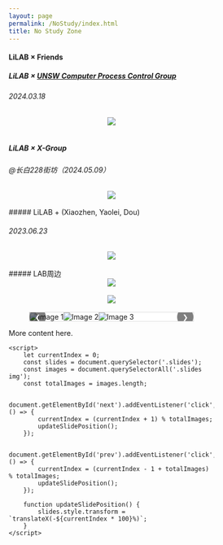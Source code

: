 ```yaml
---
layout: page
permalink: /NoStudy/index.html
title: No Study Zone
---
```


#### LiLAB × Friends

##### LiLAB × [UNSW Computer Process Control Group](https://www.unsw.edu.au/research/computer-process-control-group)

###### 2024.03.18

<div align="center">
<img src="https://usst-lilab.github.io/images/NoStudy/5.jpg">
</div><br>



##### LiLAB × X-Group

###### @长白228街坊（2024.05.09）

<div align="center">
<img src="https://usst-lilab.github.io/images/NoStudy/228.jpg">
</div><br>
##### LiLAB + (Xiaozhen, Yaolei, Dou)

###### 2023.06.23


<div align="center">
<img src="https://usst-lilab.github.io/images/NoStudy/3.jpg">
</div><br>
##### LAB周边

<div align="center">
<img src="https://usst-lilab.github.io/images/NoStudy/4.jpg">
</div><br>
<div align="center">
<img src="https://usst-lilab.github.io/images/NoStudy/bag1.jpg">
</div><br>




<html lang="en">

<head>
    <meta charset="UTF-8">
    <meta name="viewport" content="width=device-width, initial-scale=1.0">
    <title>Image Slider</title>
    <style>
        * {
            box-sizing: border-box;
        }
        .slider-container {
            position: relative;
            max-width: 80%;
            margin: auto;
            overflow: hidden;
            border: 1px solid #ddd;
            background: #fff;
        }
        .slides {
            display: flex;
            transition: transform 0.5s ease-in-out;
        }
        .slides img {
            max-width: 100%;
            height: auto;
            display: block;
        }
        .navigation {
            position: absolute;
            top: 50%;
            width: 100%;
            display: flex;
            justify-content: space-between;
            transform: translateY(-50%);
            z-index: 1;
        }
        .navigation button {
            background: rgba(0, 0, 0, 0.5);
            border: none;
            color: white;
            padding: 10px;
            cursor: pointer;
            border-radius: 50%;
        }
        .navigation button:hover {
            background: rgba(0, 0, 0, 0.8);
        }
    </style>
</head>
<body>
    <div class="content">
        <div class="slider-container">
            <div class="slides">
                <img src="https://usst-lilab.github.io/images/NoStudy/4.jpg" alt="Image 1">
                <img src="https://usst-lilab.github.io/images/NoStudy/bag1.jpg" alt="Image 2">
                <img src="https://usst-lilab.github.io/images/NoStudy/bag2.jpg" alt="Image 3">
            </div>
            <div class="navigation">
                <button id="prev">&#10094;</button>
                <button id="next">&#10095;</button>
            </div>
        </div>
        <p>More content here.</p>
    </div>


    <script>
        let currentIndex = 0;
        const slides = document.querySelector('.slides');
        const images = document.querySelectorAll('.slides img');
        const totalImages = images.length;
    
        document.getElementById('next').addEventListener('click', () => {
            currentIndex = (currentIndex + 1) % totalImages;
            updateSlidePosition();
        });
    
        document.getElementById('prev').addEventListener('click', () => {
            currentIndex = (currentIndex - 1 + totalImages) % totalImages;
            updateSlidePosition();
        });
    
        function updateSlidePosition() {
            slides.style.transform = `translateX(-${currentIndex * 100}%)`;
        }
    </script>
</body>
</html>
